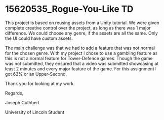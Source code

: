 # 15620535_Rogue-You-Like TD

This project is based on reusing assets from a Unity tutorial. We were given
complete creative control over the project, as long as there was 1 major
difference. We could choose any genre, if the assets are all the same.
Only the UI could have custom assets. 

The main challenge was that we had to add a feature that was not normal for 
the chosen genre. With my project I chose to use a gambling feature as this 
is not a normal feature for Tower-Defence games. Though the game was not 
submitted, they ensured that a video was submitted showcasing at least
2 minutes and every major feature of the game. For this assignment I got 
62% or an Upper-Second. 

Thank you for looking at my work. 

Regards, 

Joseph Cuthbert

University of Lincoln Student
